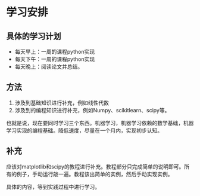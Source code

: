 # 学习安排
## 具体的学习计划

* 每天早上：一周的课程python实现
* 每天下午：一周的课程python实现
* 每天晚上：阅读论文并总结。



## 方法
1. 涉及到基础知识进行补充，例如线性代数
2. 涉及到的编程知识进行补充，例如Numpy、scikitlearn、scipy等。


也就是说，现在要同时学习三个东西。机器学习，机器学习依赖的数学基础，机器学习实现的编程基础。降低速度，尽量在一个月内，实现初步认知。
## 补充
应该对matplotlib和scipy的教程进行补充。教程部分只完成简单的说明即可。所有的例子，手动运行敲一遍。教程该出简单的实例，然后手动实现实例。

具体的内容，等到实践过程中进行学习。





